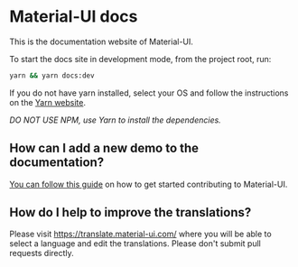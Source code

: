 # Material-UI docs

This is the documentation website of Material-UI.

To start the docs site in development mode, from the project root, run:

```sh
yarn && yarn docs:dev
```

If you do not have yarn installed, select your OS and follow the instructions on the [Yarn website](https://yarnpkg.com/lang/en/docs/install/#mac-stable).

_DO NOT USE NPM, use Yarn to install the dependencies._

## How can I add a new demo to the documentation?

[You can follow this guide](https://github.com/mui-org/material-ui/blob/next/CONTRIBUTING.md)
on how to get started contributing to Material-UI.

## How do I help to improve the translations?

Please visit https://translate.material-ui.com/ where you will be able to select a language and edit the translations.
Please don't submit pull requests directly.
